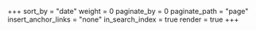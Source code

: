 +++
sort_by = "date"
weight = 0
paginate_by = 0
paginate_path = "page"
insert_anchor_links = "none"
in_search_index = true
render = true
+++